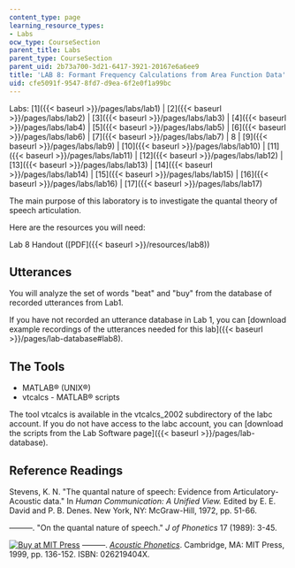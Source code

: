 ```yaml
---
content_type: page
learning_resource_types:
- Labs
ocw_type: CourseSection
parent_title: Labs
parent_type: CourseSection
parent_uid: 2b73a700-3d21-6417-3921-20167e6a6ee9
title: 'LAB 8: Formant Frequency Calculations from Area Function Data'
uid: cfe5091f-9547-8fd7-d9ea-6f2e0f1a99bc
---
```


Labs: [1]({{< baseurl >}}/pages/labs/lab1) | [2]({{< baseurl >}}/pages/labs/lab2) | [3]({{< baseurl >}}/pages/labs/lab3) | [4]({{< baseurl >}}/pages/labs/lab4) | [5]({{< baseurl >}}/pages/labs/lab5) | [6]({{< baseurl >}}/pages/labs/lab6) | [7]({{< baseurl >}}/pages/labs/lab7) | 8 | [9]({{< baseurl >}}/pages/labs/lab9) | [10]({{< baseurl >}}/pages/labs/lab10) | [11]({{< baseurl >}}/pages/labs/lab11) | [12]({{< baseurl >}}/pages/labs/lab12) | [13]({{< baseurl >}}/pages/labs/lab13) | [14]({{< baseurl >}}/pages/labs/lab14) | [15]({{< baseurl >}}/pages/labs/lab15) | [16]({{< baseurl >}}/pages/labs/lab16) | [17]({{< baseurl >}}/pages/labs/lab17)

The main purpose of this laboratory is to investigate the quantal theory of speech articulation.

Here are the resources you will need:

Lab 8 Handout ([PDF]({{< baseurl >}}/resources/lab8))

Utterances
----------

You will analyze the set of words "beat" and "buy" from the database of recorded utterances from Lab1.

If you have not recorded an utterance database in Lab 1, you can [download example recordings of the utterances needed for this lab]({{< baseurl >}}/pages/lab-database#lab8).

The Tools
---------

*   MATLAB® (UNIX®)
*   vtcalcs - MATLAB® scripts

The tool vtcalcs is available in the vtcalcs\_2002 subdirectory of the labc account. If you do not have access to the labc account, you can [download the scripts from the Lab Software page]({{< baseurl >}}/pages/lab-database).

Reference Readings
------------------

Stevens, K. N. "The quantal nature of speech: Evidence from Articulatory-Acoustic data." In _Human Communication: A Unified View._ Edited by E. E. David and P. B. Denes. New York, NY: McGraw-Hill, 1972, pp. 51-66.

———. "On the quantal nature of speech." _J of Phonetics_ 17 (1989): 3-45.

[![Buy at MIT Press](/images/mp_logo.gif)](https://mitpress.mit.edu/books/acoustic-phonetics) ———. [_Acoustic Phonetics_](https://mitpress.mit.edu/books/acoustic-phonetics). Cambridge, MA: MIT Press, 1999, pp. 136-152. ISBN: 026219404X.